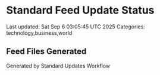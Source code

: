# Standard Feed Update Status
Last updated: Sat Sep  6 03:05:45 UTC 2025
Categories: technology,business,world

## Feed Files Generated

Generated by Standard Updates Workflow
